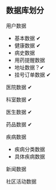 
## 数据库划分
  
  用户数据
  -  基本数据 ✔
  -  健康数据 ✔
  -  病史数据
  -  用药提醒数据
  -  地址数据？✔
  -  挂号订单数据 ✔
  
  医院数据 ✔
  
  科室数据 ✔

  医生数据 ✔

  药品数据 ✔

  疾病数据
   - 疾病分类数据
   - 具体疾病数据
  
  新闻数据

  社区活动数据
  


